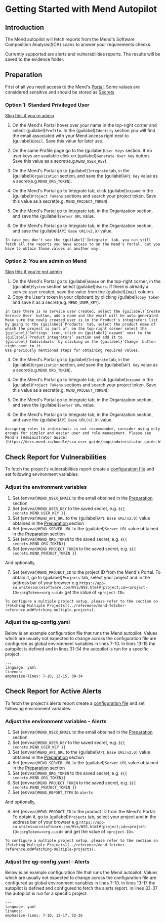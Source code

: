 # Getting Started with Mend Autopilot

## Introduction

The Mend autopilot will fetch reports from the Mend's Software Composition Analysis(SCA) scans to answer your requirements checks.

Currently supported are alerts and vulnerabilities reports. The results will be saved to the evidence folder.

## Preparation

First of all you need access to the Mend's [Portal][MEND_PORTAL_EU]. Some values are considered sensitive and should be stored as [Secrets](../../../core/secrets/index.md).

### Option 1: Standard Privileged User

[Skip this if you're admin](#option-2-you-are-admin-on-mend)

1. On the Mend's Portal hover over your name in the top-right corner and select {guilabel}`Profile`. In the {guilabel}`Identity` section you will find the email associated with your Mend access right next to {guilabel}`Email`. Save this value for later use.

2. On the same Profile page go to the {guilabel}`User Keys` section. If no user keys are available click on {guilabel}`Generate User Key` button. Save this value as a secret(e.g.`MEND_USER_KEY`).

3. On the Mend's Portal go to {guilabel}`Integrate` tab, in the {guilabel}`Organization` section, and save the {guilabel}`API Key` value as a secret(e.g.`MEND_ORG_TOKEN`).

4. On the Mend's Portal go to Integrate tab, click {guilabel}`expand` in the {guilabel}`Project Tokens` sections and search your project token. Save this value as a secret(e.g. `MEND_PROJECT_TOKEN`).

5. On the Mend's Portal go to Integrate tab, in the Organization section, and save the {guilabel}`Server URL` value.

6. On the Mend's Portal go to Integrate tab, in the Organization section, and save the {guilabel}`API Base URL(v2.0)` value.

```{note}
In case you don't see the {guilabel}`Integrate` tab, you can still fetch all the reports you have access to on the Mend's Portal, but you have to obtain those values in another way.
```

### Option 2: You are admin on Mend

[Skip this if you're not admin](#check-report-for-vulnerabilities)

1. On the Mend's Portal go to {guilabel}`Admin` on the top-right corner, in the {guilabel}`System` section select {guilabel}`Users`. If there is already a service user created, save the value from the {guilabel}`Email` column.
2. Copy the User's token in your clipboard by clicking {guilabel}`copy token` and save it as a secret(e.g. `MEND_USER_KEY`).

```{hint}
In case there is no service user created, select the {guilabel}`Create Service User` button, add a name and the email will be auto-generated. Make sure the newly created user is in the Product's integrators list by going to the {guilabel}`Products` tab, select the product name of which the project is part of, on the top-right corner select the {guilabel}`Settings` icon, click on {guilabel}`expand` next to the {guilabel}`Product Integrators` section and add it to {guilabel}`Individuals` by clicking on the {guilabel}`Change` button right next to it.
Use previously mentioned steps for obtaining required values.
```

3. On the Mend's Portal go to {guilabel}`Integrate` tab, in the {guilabel}`Organization` section, and save the {guilabel}`API Key` value as a secret(e.g.`MEND_ORG_TOKEN`).

4. On the Mend's Portal go to Integrate tab, click {guilabel}`expand` in the {guilabel}`Project Tokens` sections and search your project token. Save this value as a secret(e.g. `MEND_PROJECT_TOKEN`).

5. On the Mend's Portal go to Integrate tab, in the Organization section, and save the {guilabel}`Server URL` value.

6. On the Mend's Portal go to Integrate tab, in the Organization section, and save the {guilabel}`API Base URL(v2.0)` value.

```{note}
Assigning roles to individuals is not recommended, consider using only groups for simpler and easier user and role management. Please see Mend's [Administrator Guide](https://docs.mend.io/bundle/sca_user_guide/page/administrator_guide.html)
```

## Check Report for Vulnerabilities

To fetch the project's vulnerabilities report create a [configuration file](../../../core/configuration/index.md) and set following environment variables:

### Adjust the environment variables

1. Set {envvar}`MEND_USER_EMAIL` to the email obtained in the [Preparation](#preparation) section
2. Set {envvar}`MEND_USER_KEY` to the saved secret, e.g. `${{ secrets.MEND_USER_KEY }}`
3. Set {envvar}`MEND_API_URL` to the {guilabel}`API Base URL(v2.0)` value obtained in the [Preparation](#preparation) section
4. Set {envvar}`MEND_SERVER_URL` to the {guilabel}`Server URL` value obtained in the [Preparation](#preparation) section
5. Set {envvar}`MEND_ORG_TOKEN` to the saved secret, e.g. `${{ secrets.MEND_ORG_TOKEN}}`
6. Set {envvar}`MEND_PROJECT_TOKEN` to the saved secret, e.g. `${{ secrets.MEND_PROJECT_TOKEN }}`

And optionally,

7. Set {envvar}`MEND_PROJECT_ID` to the project ID from the Mend's Portal. To obtain it, go to {guilabel}`Projects` tab, select your project and in the address bar of your browser e.g.`https://app-eu.whitesourcesoftware.com/Wss/WSS.html#!project;id=<project-ID>;orgToken=<org-uuid>` get the value of `<project-ID>`.

```{note}
To configure a multiple project setup, please refer to the section on [Fetching Multiple Projects](../reference/mend-fetcher-reference.md#fetching-multiple-projects).
```

### Adjust the qg-config.yaml

Below is an example configuration file that runs the Mend autopilot. Values which are usually not expected to change across the configuration file are configured as global environment variables in lines 7-10. In lines 13-15 the autopilot is defined and in lines 31-34 the autopilot is run for a specific project.

```{literalinclude} resources/qg-config-vulns.yaml
---
language: yaml
linenos:
emphasize-lines: 7-10, 13-15, 30-34
```

## Check Report for Active Alerts

To fetch the project's alerts report create a [configuration file](../../../core/configuration/index.md) and set following environment variables:

### Adjust the environment variables - Alerts

1. Set {envvar}`MEND_USER_EMAIL` to the email obtained in the [Preparation](#preparation) section
2. Set {envvar}`MEND_USER_KEY` to the saved secret, e.g. `${{ secrets.MEND_USER_KEY }}`
3. Set {envvar}`MEND_API_URL` to the {guilabel}`API Base URL(v2.0)` value obtained in the [Preparation](#preparation) section
4. Set {envvar}`MEND_SERVER_URL` to the {guilabel}`Server URL` value obtained in the [Preparation](#preparation) section
5. Set {envvar}`MEND_ORG_TOKEN` to the saved secret, e.g. `${{ secrets.MEND_ORG_TOKEN}}`
6. Set {envvar}`MEND_PROJECT_TOKEN` to the saved secret, e.g. `${{ secrets.MEND_PROJECT_TOKEN }}`
7. Set {envvar}`MEND_REPORT_TYPE` to `alerts`

And optionally,

8. Set {envvar}`MEND_PRODUCT_ID` to the product ID from the Mend's Portal. To obtain it, go to {guilabel}`Projects` tab, select your project and in the address bar of your browser e.g.`https://app-eu.whitesourcesoftware.com/Wss/WSS.html#!project;id=<project-ID>;orgToken=<org-uuid>` and get the value of `<project-ID>`.

```{note}
To configure a multiple project setup, please refer to the section on [Fetching Multiple Projects](../reference/mend-fetcher-reference.md#fetching-multiple-projects).
```

### Adjust the qg-config.yaml - Alerts

Below is an example configuration file that runs the Mend autopilot. Values which are usually not expected to change across the configuration file are configured as global environment variables in lines 7-10. In lines 13-17 the autopilot is defined and configured to fetch the alerts report. In lines 33-37 the autopilot is run for a specific project.

```{literalinclude} resources/qg-config-alerts.yaml
---
language: yaml
linenos:
emphasize-lines: 7-10, 13-17, 32-36
```

[MEND_PORTAL_EU]: https://app-eu.whitesourcesoftware.com/Wss/WSS.html
